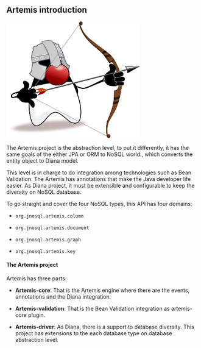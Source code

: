 ## Artemis introduction

![](../../images/duke-artemis-min.png)

The Artemis project is the abstraction level, to put it differently, it has the same goals of the either JPA or ORM to NoSQL world., which converts the entity object to Diana model.

This level is in charge to do integration among technologies such as Bean Validation. The  Artemis has annotations that make the Java developer life easier. As Diana project, it must be extensible and configurable to keep the diversity on NoSQL database. 

To go straight and cover the four NoSQL types, this API has four domains:

* `org.jnosql.artemis.column`

* `org.jnosql.artemis.document`

* `org.jnosql.artemis.graph`

* `org.jnosql.artemis.key`



#### The Artemis project

Artemis has three parts:

* **Artemis-core**: That is the Artemis engine where there are the events, annotations and the Diana integration.

* **Artemis-validation**: That is the Bean Validation integration as artemis-core plugin.

* **Artemis-driver**: As Diana, there is a support to database diversity. This project has extensions to the each database type on database abstraction level.










